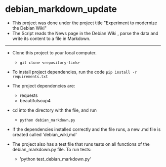 # debian_markdown_update
- This project was done under the project title "Experiment to modernize the Debian Wiki"
- The Script reads the News page in the Debian Wiki , parse the data and write its content to a file in Markdown.
----------------------------------------------------------------------------------------------------------------------------------------------------------------------
- Clone this project to your local computer.
  - `git clone <repository-link>` 
  
- To install project dependencies, run the code
     `pip install -r requirements.txt`

- The project dependencies are:
    - requests
    - beautifulsoup4

- cd into the directory with the fiie, and run
    - `python debian_markdown.py`

- If the dependencies installed correctly and the file runs, a new .md file is created called 'debian_wiki,md'
- The project also has a test file that runs tests on all functions of the debian_markdown.py file. To run tests:
     - 'python test_debian_markdown.py'
